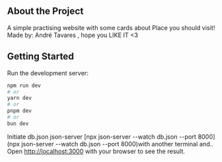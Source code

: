 ## About the Project

A simple practising website with some cards about Place you should visit!
Made by: André Tavares , hope you LIKE IT <3

## Getting Started

Run the development server:

```bash
npm run dev
# or
yarn dev
# or
pnpm dev
# or
bun dev
```

Initiate db.json json-server [npx json-server --watch db.json --port 8000](npx json-server --watch db.json --port 8000)with another terminal and..
Open [http://localhost:3000](http://localhost:3000) with your browser to see the result.

